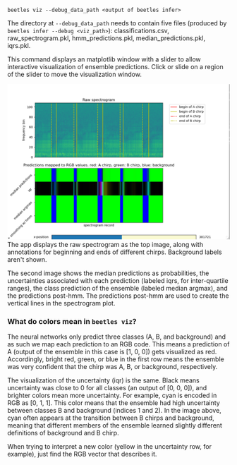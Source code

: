 
`beetles viz --debug_data_path <output of beetles infer>`

The directory at `--debug_data_path` needs to contain five files 
(produced by `beetles infer --debug <viz_path>`): classifications.csv,
raw_spectrogram.pkl, hmm_predictions.pkl, median_predictions.pkl, iqrs.pkl. 


This command displays an matplotlib window with a slider to allow interactive
visualization of ensemble predictions. Click or slide on a region of the slider
to move the visualization window.

![App from beetles viz.](https://github.com/TravisWheelerLab/beetles-cnn/blob/main/beetles/resources/example_inference_image.png)
The app displays the raw spectrogram as the top image, along with annotations
for beginning and ends of different chirps. Background labels aren't shown.

The second image shows the median predictions as probabilities, the
uncertainties associated with each prediction (labeled iqrs, for inter-quartile
ranges), the class prediction of the ensemble (labeled median
argmax), and the predictions post-hmm. The predictions post-hmm are used to
create the vertical lines in the spectrogram plot.

### What do colors mean in `beetles viz`?

The neural networks only predict three classes (A, B, and background) and as
such we map each prediction to an RGB code. This means a prediction of A (output
of the ensemble in this case is [1, 0, 0]) gets visualized as red. Accordingly,
bright red, green, or blue in the first row means the ensemble was very
confident that the chirp was A, B, or background, respectively.

The visualization of the uncertainty (iqr) is the same. Black means uncertainty
was close to 0 for all classes (an output of [0, 0, 0]), and brighter colors
mean more uncertainty. For example, cyan is encoded in RGB as [0, 1, 1]. This
color means that the ensemble had high uncertainty between classes B and
background (indices 1 and 2). In the image above, cyan often appears at the
transition between B chirps and background, meaning that different members of
the ensemble learned slightly different definitions of background and B chirp.

When trying to interpret a new color (yellow in the uncertainty row, for
example), just find the RGB vector that describes it.
